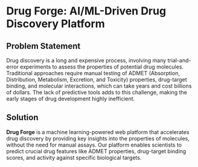 # Drug Forge: AI/ML-Driven Drug Discovery Platform

## Problem Statement
Drug discovery is a long and expensive process, involving many trial-and-error experiments to assess the properties of potential drug molecules. Traditional approaches require manual testing of ADMET (Absorption, Distribution, Metabolism, Excretion, and Toxicity) properties, drug-target binding, and molecular interactions, which can take years and cost billions of dollars. The lack of predictive tools adds to this challenge, making the early stages of drug development highly inefficient.

## Solution
**Drug Forge** is a machine learning-powered web platform that accelerates drug discovery by providing key insights into the properties of molecules, without the need for manual assays. Our platform enables scientists to predict crucial drug features like ADMET properties, drug-target binding scores, and activity against specific biological targets.
